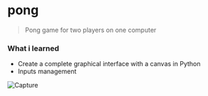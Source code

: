 # pong
> Pong game for two players on one computer

<h3>What i learned</h3>

<ul>
  <li>Create a complete graphical interface with a canvas in Python</li>
  <li>Inputs management</li>
</ul>

![Capture](https://user-images.githubusercontent.com/29238761/158099954-215a5dc3-45e1-4024-a52e-54f613cb7c5c.png)
 
